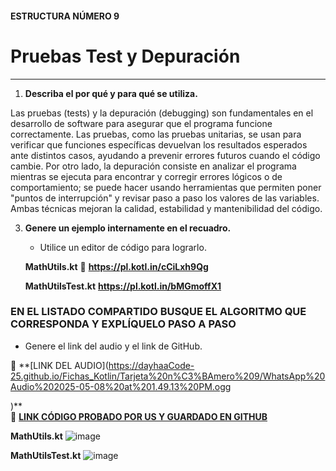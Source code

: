 #### ESTRUCTURA NÚMERO 9
# Pruebas Test y Depuración

---

1. **Describa el por qué y para qué se utiliza.**
   
Las pruebas (tests) y la depuración (debugging) son fundamentales en el desarrollo de software para asegurar que el programa funcione correctamente. Las pruebas, como las pruebas unitarias, se usan para verificar que funciones específicas devuelvan los resultados esperados ante distintos casos, ayudando a prevenir errores futuros cuando el código cambie. Por otro lado, la depuración consiste en analizar el programa mientras se ejecuta para encontrar y corregir errores lógicos o de comportamiento; se puede hacer usando herramientas que permiten poner "puntos de interrupción" y revisar paso a paso los valores de las variables. Ambas técnicas mejoran la calidad, estabilidad y mantenibilidad del código.
   
3. **Genere un ejemplo internamente en el recuadro.**  

   - Utilice un editor de código para lograrlo.  

   **MathUtils.kt**
🔗 **https://pl.kotl.in/cCiLxh9Qg**

   **MathUtilsTest.kt**
   **https://pl.kotl.in/bMGmoffX1**

### EN EL LISTADO COMPARTIDO BUSQUE EL ALGORITMO QUE CORRESPONDA Y EXPLÍQUELO PASO A PASO  
- Genere el link del audio y el link de GitHub.  

🔗 **[LINK DEL AUDIO](https://dayhaaCode-25.github.io/Fichas_Kotlin/Tarjeta%20n%C3%BAmero%209/WhatsApp%20Audio%202025-05-08%20at%201.49.13%20PM.ogg

)**  
🔗 **[LINK CÓDIGO PROBADO POR US Y GUARDADO EN GITHUB]()**

**MathUtils.kt**
![image](https://github.com/user-attachments/assets/ef1e0188-8468-46e2-8ec3-448635c7e1ea)

**MathUtilsTest.kt**
![image](https://github.com/user-attachments/assets/1ef74bd3-2b5f-42db-99d7-afb9eabdc705)
